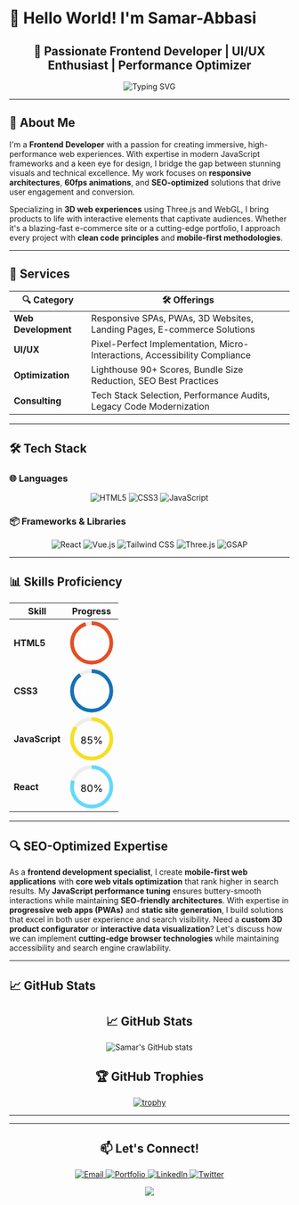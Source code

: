 <!-- SEO Meta Tags (for GitHub profile visibility) -->
<meta name="description" content="Professional Frontend Developer specializing in responsive design, 3D websites, and modern JavaScript frameworks. Let's build something amazing together!">
<meta name="keywords" content="frontend developer, responsive design, React expert, Vue.js specialist, Tailwind CSS, 3D websites, JavaScript developer, web performance">
<meta name="author" content="Your Name">

# 👋 Hello World! I'm Samar-Abbasi

<h2 align="center">🎯 Passionate Frontend Developer | UI/UX Enthusiast | Performance Optimizer</h2>

<p align="center">
  <img src="https://readme-typing-svg.demolab.com?font=Fira+Code&pause=1000&color=22D3EE&center=true&vCenter=true&width=435&lines=Clean+Code+Advocate;Pixel-Perfect+Designs;3D+Web+Specialist;SEO-Optimized+Solutions" alt="Typing SVG" />
</p>

---

## 🚀 About Me

I'm a **Frontend Developer** with a passion for creating immersive, high-performance web experiences. With expertise in modern JavaScript frameworks and a keen eye for design, I bridge the gap between stunning visuals and technical excellence. My work focuses on **responsive architectures**, **60fps animations**, and **SEO-optimized** solutions that drive user engagement and conversion.

Specializing in **3D web experiences** using Three.js and WebGL, I bring products to life with interactive elements that captivate audiences. Whether it's a blazing-fast e-commerce site or a cutting-edge portfolio, I approach every project with **clean code principles** and **mobile-first methodologies**.

---

## 💼 Services

<div align="center">

| 🔍 Category        | 🛠️ Offerings                                                                 |
|-------------------|-----------------------------------------------------------------------------|
| **Web Development**  | Responsive SPAs, PWAs, 3D Websites, Landing Pages, E-commerce Solutions     |
| **UI/UX**           | Pixel-Perfect Implementation, Micro-Interactions, Accessibility Compliance  |
| **Optimization**     | Lighthouse 90+ Scores, Bundle Size Reduction, SEO Best Practices            |
| **Consulting**       | Tech Stack Selection, Performance Audits, Legacy Code Modernization        |

</div>

---

## 🛠️ Tech Stack

### 🌐 Languages
<div align="center">
  
![HTML5](https://img.shields.io/badge/HTML5-E34F26?style=for-the-badge&logo=html5&logoColor=white)
![CSS3](https://img.shields.io/badge/CSS3-1572B6?style=for-the-badge&logo=css3&logoColor=white)
![JavaScript](https://img.shields.io/badge/JavaScript-F7DF1E?style=for-the-badge&logo=javascript&logoColor=black)

</div>

### 📦 Frameworks & Libraries
<div align="center">
  
![React](https://img.shields.io/badge/React-20232A?style=for-the-badge&logo=react&logoColor=61DAFB)
![Vue.js](https://img.shields.io/badge/Vue.js-35495E?style=for-the-badge&logo=vuedotjs&logoColor=4FC08D)
![Tailwind CSS](https://img.shields.io/badge/Tailwind_CSS-38B2AC?style=for-the-badge&logo=tailwind-css&logoColor=white)
![Three.js](https://img.shields.io/badge/Three.js-000000?style=for-the-badge&logo=three.js&logoColor=white)
![GSAP](https://img.shields.io/badge/GSAP-88CE02?style=for-the-badge&logo=greensock&logoColor=white)

</div>

---

## 📊 Skills Proficiency

<div align="center">

<!-- Circular Progress Bars using SVG -->
| Skill          | Progress |
|----------------|----------|
| **HTML5**      | <svg width="80" height="80" viewBox="0 0 36 36"><path d="M18 2.0845 a 15.9155 15.9155 0 0 1 0 31.831 a 15.9155 15.9155 0 0 1 0 -31.831" fill="none" stroke="#eee" stroke-width="3"/><path d="M18 2.0845 a 15.9155 15.9155 0 0 1 0 31.831 a 15.9155 15.9155 0 0 1 0 -31.831" fill="none" stroke="#E34F26" stroke-width="3" stroke-dasharray="95, 100"/><text x="18" y="22" fill="#fff" text-anchor="middle" font-size="8">95%</text></svg> |
| **CSS3**       | <svg width="80" height="80" viewBox="0 0 36 36"><path d="M18 2.0845 a 15.9155 15.9155 0 0 1 0 31.831 a 15.9155 15.9155 0 0 1 0 -31.831" fill="none" stroke="#eee" stroke-width="3"/><path d="M18 2.0845 a 15.9155 15.9155 0 0 1 0 31.831 a 15.9155 15.9155 0 0 1 0 -31.831" fill="none" stroke="#1572B6" stroke-width="3" stroke-dasharray="90, 100"/><text x="18" y="22" fill="#fff" text-anchor="middle" font-size="8">90%</text></svg> |
| **JavaScript** | <svg width="80" height="80" viewBox="0 0 36 36"><path d="M18 2.0845 a 15.9155 15.9155 0 0 1 0 31.831 a 15.9155 15.9155 0 0 1 0 -31.831" fill="none" stroke="#eee" stroke-width="3"/><path d="M18 2.0845 a 15.9155 15.9155 0 0 1 0 31.831 a 15.9155 15.9155 0 0 1 0 -31.831" fill="none" stroke="#F7DF1E" stroke-width="3" stroke-dasharray="85, 100"/><text x="18" y="22" fill="#000" text-anchor="middle" font-size="8">85%</text></svg> |
| **React**      | <svg width="80" height="80" viewBox="0 0 36 36"><path d="M18 2.0845 a 15.9155 15.9155 0 0 1 0 31.831 a 15.9155 15.9155 0 0 1 0 -31.831" fill="none" stroke="#eee" stroke-width="3"/><path d="M18 2.0845 a 15.9155 15.9155 0 0 1 0 31.831 a 15.9155 15.9155 0 0 1 0 -31.831" fill="none" stroke="#61DAFB" stroke-width="3" stroke-dasharray="80, 100"/><text x="18" y="22" fill="#000" text-anchor="middle" font-size="8">80%</text></svg> |

</div>

---

## 🔍 SEO-Optimized Expertise

As a **frontend development specialist**, I create **mobile-first web applications** with **core web vitals optimization** that rank higher in search results. My **JavaScript performance tuning** ensures buttery-smooth interactions while maintaining **SEO-friendly architectures**. With expertise in **progressive web apps (PWAs)** and **static site generation**, I build solutions that excel in both user experience and search visibility. Need a **custom 3D product configurator** or **interactive data visualization**? Let's discuss how we can implement **cutting-edge browser technologies** while maintaining accessibility and search engine crawlability.

---

## 📈 GitHub Stats

<div align="center">

## 📈 GitHub Stats

![Samar's GitHub stats](https://github-readme-stats.vercel.app/api?username=Abbasi-codes-hub&show_icons=true&theme=radical&hide=prs)

## 🏆 GitHub Trophies

[![trophy](https://github-profile-trophy.vercel.app/?username=Abbasi-codes-hub&theme=monokai)](https://github.com/ryo-ma/github-profile-trophy)


---


---

## 📫 Let's Connect!

<div align="center">

<a href="mailto:lushglow.official.beauty@gmail.com">
  <img src="https://img.shields.io/badge/Email-D14836?style=for-the-badge&logo=gmail&logoColor=white" alt="Email" />
</a>
<a href="https://abbasi-codes-hub.github.io/Abbasi-codes-hub-porfolio-webpage-landscapes/" target="_blank">
  <img src="https://img.shields.io/badge/Portfolio-4285F4?style=for-the-badge&logo=google-chrome&logoColor=white" alt="Portfolio" />
</a>
<a href="#" target="_blank">
  <img src="https://img.shields.io/badge/LinkedIn-0077B5?style=for-the-badge&logo=linkedin&logoColor=white" alt="LinkedIn" />
</a>
<a href="#" target="_blank">
  <img src="https://img.shields.io/badge/Twitter-1DA1F2?style=for-the-badge&logo=twitter&logoColor=white" alt="Twitter" />
</a>

</div>


<p align="center">
  <img src="https://capsule-render.vercel.app/api?type=waving&color=gradient&height=60&section=footer&width=100%"/>
</p>
